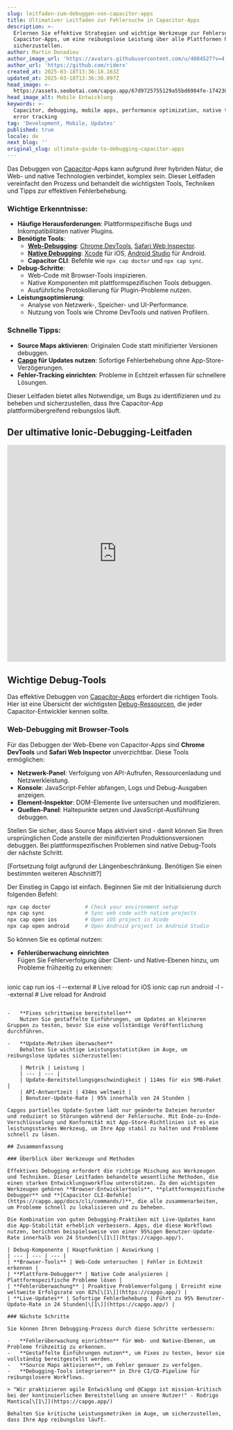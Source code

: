 ```yaml
---
slug: leitfaden-zum-debuggen-von-capacitor-apps
title: Ultimativer Leitfaden zur Fehlersuche in Capacitor-Apps
description: >-
  Erlernen Sie effektive Strategien und wichtige Werkzeuge zur Fehlersuche in
  Capacitor-Apps, um eine reibungslose Leistung über alle Plattformen hinweg
  sicherzustellen.
author: Martin Donadieu
author_image_url: 'https://avatars.githubusercontent.com/u/4084527?v=4'
author_url: 'https://github.com/riderx'
created_at: 2025-03-18T13:36:18.163Z
updated_at: 2025-03-18T13:36:30.097Z
head_image: >-
  https://assets.seobotai.com/capgo.app/67d9725755129a55bd6984fe-1742304990097.jpg
head_image_alt: Mobile Entwicklung
keywords: >-
  Capacitor, debugging, mobile apps, performance optimization, native tools,
  error tracking
tag: 'Development, Mobile, Updates'
published: true
locale: de
next_blog: ''
original_slug: ultimate-guide-to-debugging-capacitor-apps
---
```

Das Debuggen von [Capacitor](https://capacitorjs.com/)-Apps kann aufgrund ihrer hybriden Natur, die Web- und native Technologien verbindet, komplex sein. Dieser Leitfaden vereinfacht den Prozess und behandelt die wichtigsten Tools, Techniken und Tipps zur effektiven Fehlerbehebung.

### Wichtige Erkenntnisse:

-   **Häufige Herausforderungen**: Plattformspezifische Bugs und Inkompatibilitäten nativer Plugins.
-   **Benötigte Tools**:
    -   **[Web-Debugging](https://capgo.app/docs/plugin/debugging/)**: [Chrome DevTools](https://developer.chrome.com/docs/devtools), [Safari Web Inspector](https://developer.apple.com/documentation/safari-developer-tools/web-inspector).
    -   **[Native Debugging](https://capgo.app/docs/plugin/debugging/)**: [Xcode](https://developer.apple.com/xcode/) für iOS, [Android Studio](https://developer.android.com/studio) für Android.
    -   **Capacitor CLI**: Befehle wie `npx cap doctor` und `npx cap sync`.
-   **Debug-Schritte**:
    -   Web-Code mit Browser-Tools inspizieren.
    -   Native Komponenten mit plattformspezifischen Tools debuggen.
    -   Ausführliche Protokollierung für Plugin-Probleme nutzen.
-   **Leistungsoptimierung**:
    -   Analyse von Netzwerk-, Speicher- und UI-Performance.
    -   Nutzung von Tools wie Chrome DevTools und nativen Profilern.

### Schnelle Tipps:

-   **Source Maps aktivieren**: Originalen Code statt minifizierter Versionen debuggen.
-   **[Capgo](https://capgo.app/) für Updates nutzen**: Sofortige Fehlerbehebung ohne App-Store-Verzögerungen.
-   **Fehler-Tracking einrichten**: Probleme in Echtzeit erfassen für schnellere Lösungen.

Dieser Leitfaden bietet alles Notwendige, um Bugs zu identifizieren und zu beheben und sicherzustellen, dass Ihre Capacitor-App plattformübergreifend reibungslos läuft.

## Der ultimative Ionic-Debugging-Leitfaden

<iframe src="https://www.youtube.com/embed/akh6V6Yw1lw" title="YouTube video player" frameborder="0" allow="accelerometer; autoplay; clipboard-write; encrypted-media; gyroscope; picture-in-picture; web-share" referrerpolicy="strict-origin-when-cross-origin" style="width: 100%; height: 500px;" allowfullscreen></iframe>

## Wichtige Debug-Tools

Das effektive Debuggen von [Capacitor-Apps](https://capgo.app/blog/capacitor-comprehensive-guide/) erfordert die richtigen Tools. Hier ist eine Übersicht der wichtigsten [Debug-Ressourcen](https://capgo.app/docs/plugin/debugging/), die jeder Capacitor-Entwickler kennen sollte.

### Web-Debugging mit Browser-Tools

Für das Debuggen der Web-Ebene von Capacitor-Apps sind **Chrome DevTools** und **Safari Web Inspector** unverzichtbar. Diese Tools ermöglichen:

-   **Netzwerk-Panel**: Verfolgung von API-Aufrufen, Ressourcenladung und Netzwerkleistung.
-   **Konsole**: JavaScript-Fehler abfangen, Logs und Debug-Ausgaben anzeigen.
-   **Element-Inspektor**: DOM-Elemente live untersuchen und modifizieren.
-   **Quellen-Panel**: Haltepunkte setzen und JavaScript-Ausführung debuggen.

Stellen Sie sicher, dass Source Maps aktiviert sind - damit können Sie Ihren ursprünglichen Code anstelle der minifizierten Produktionsversionen debuggen. Bei plattformspezifischen Problemen sind native Debug-Tools der nächste Schritt.

[Fortsetzung folgt aufgrund der Längenbeschränkung. Benötigen Sie einen bestimmten weiteren Abschnitt?]

Der Einstieg in Capgo ist einfach. Beginnen Sie mit der Initialisierung durch folgenden Befehl:

```bash
npx cap doctor           # Check your environment setup
npx cap sync             # Sync web code with native projects
npx cap open ios         # Open iOS project in Xcode
npx cap open android     # Open Android project in Android Studio
```

So können Sie es optimal nutzen:

-   **Fehlerüberwachung einrichten**  
    Fügen Sie Fehlerverfolgung über Client- und Native-Ebenen hinzu, um Probleme frühzeitig zu erkennen:
    
    ```bash
ionic cap run ios -l --external       # Live reload for iOS
ionic cap run android -l --external   # Live reload for Android
```
    
-   **Fixes schrittweise bereitstellen**  
    Nutzen Sie gestaffelte Einführungen, um Updates an kleineren Gruppen zu testen, bevor Sie eine vollständige Veröffentlichung durchführen.
    
-   **Update-Metriken überwachen**  
    Behalten Sie wichtige Leistungsstatistiken im Auge, um reibungslose Updates sicherzustellen:
    
    | Metrik | Leistung |
    | --- | --- |
    | Update-Bereitstellungsgeschwindigkeit | 114ms für ein 5MB-Paket |
    | API-Antwortzeit | 434ms weltweit |
    | Benutzer-Update-Rate | 95% innerhalb von 24 Stunden |

Capgos partielles Update-System lädt nur geänderte Dateien herunter und reduziert so Störungen während der Fehlersuche. Mit Ende-zu-Ende-Verschlüsselung und Konformität mit App-Store-Richtlinien ist es ein leistungsstarkes Werkzeug, um Ihre App stabil zu halten und Probleme schnell zu lösen.

## Zusammenfassung

### Überblick über Werkzeuge und Methoden

Effektives Debugging erfordert die richtige Mischung aus Werkzeugen und Techniken. Dieser Leitfaden behandelte wesentliche Methoden, die einen starken Entwicklungsworkflow unterstützen. Zu den wichtigsten Werkzeugen gehören **Browser-Entwicklertools**, **plattformspezifische Debugger** und **[Capacitor CLI-Befehle](https://capgo.app/docs/cli/commands/)**, die alle zusammenarbeiten, um Probleme schnell zu lokalisieren und zu beheben.

Die Kombination von guten Debugging-Praktiken mit Live-Updates kann die App-Stabilität erheblich verbessern. Apps, die diese Workflows nutzen, berichten beispielsweise von einer 95%igen Benutzer-Update-Rate innerhalb von 24 Stunden[\[1\]](https://capgo.app/).

| Debug-Komponente | Hauptfunktion | Auswirkung |
| --- | --- | --- |
| **Browser-Tools** | Web-Code untersuchen | Fehler in Echtzeit erkennen |
| **Plattform-Debugger** | Native Code analysieren | Plattformspezifische Probleme lösen |
| **Fehlerüberwachung** | Proaktive Problemverfolgung | Erreicht eine weltweite Erfolgsrate von 82%[\[1\]](https://capgo.app/) |
| **Live-Updates** | Sofortige Fehlerbehebung | Führt zu 95% Benutzer-Update-Rate in 24 Stunden[\[1\]](https://capgo.app/) |

### Nächste Schritte

Sie können Ihren Debugging-Prozess durch diese Schritte verbessern:

-   **Fehlerüberwachung einrichten** für Web- und Native-Ebenen, um Probleme frühzeitig zu erkennen.
-   **Gestaffelte Einführungen nutzen**, um Fixes zu testen, bevor sie vollständig bereitgestellt werden.
-   **Source Maps aktivieren**, um Fehler genauer zu verfolgen.
-   **Debugging-Tools integrieren** in Ihre CI/CD-Pipeline für reibungslosere Workflows.

> "Wir praktizieren agile Entwicklung und @Capgo ist mission-kritisch bei der kontinuierlichen Bereitstellung an unsere Nutzer!" - Rodrigo Mantica[\[1\]](https://capgo.app/)

Behalten Sie kritische Leistungsmetriken im Auge, um sicherzustellen, dass Ihre App reibungslos läuft.
